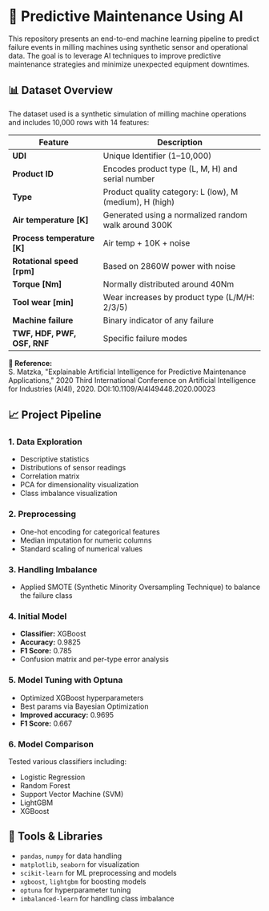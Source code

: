 # 🔧 **Predictive Maintenance Using AI**

This repository presents an end-to-end machine learning pipeline to predict failure events in milling machines using synthetic sensor and operational data. The goal is to leverage AI techniques to improve predictive maintenance strategies and minimize unexpected equipment downtimes.

## 📊 **Dataset Overview**
The dataset used is a synthetic simulation of milling machine operations and includes 10,000 rows with 14 features:

| **Feature** | **Description** |
|-------------|------------------|
| **UDI** | Unique Identifier (1–10,000) |
| **Product ID** | Encodes product type (L, M, H) and serial number |
| **Type** | Product quality category: L (low), M (medium), H (high) |
| **Air temperature [K]** | Generated using a normalized random walk around 300K |
| **Process temperature [K]** | Air temp + 10K + noise |
| **Rotational speed [rpm]** | Based on 2860W power with noise |
| **Torque [Nm]** | Normally distributed around 40Nm |
| **Tool wear [min]** | Wear increases by product type (L/M/H: 2/3/5) |
| **Machine failure** | Binary indicator of any failure |
| **TWF, HDF, PWF, OSF, RNF** | Specific failure modes |

**📌 Reference:**  
S. Matzka, "Explainable Artificial Intelligence for Predictive Maintenance Applications," 2020 Third International Conference on Artificial Intelligence for Industries (AI4I), 2020. DOI:10.1109/AI4I49448.2020.00023

## 📈 **Project Pipeline**

### **1. Data Exploration**
- Descriptive statistics  
- Distributions of sensor readings  
- Correlation matrix  
- PCA for dimensionality visualization  
- Class imbalance visualization

### **2. Preprocessing**
- One-hot encoding for categorical features  
- Median imputation for numeric columns  
- Standard scaling of numerical values

### **3. Handling Imbalance**
- Applied SMOTE (Synthetic Minority Oversampling Technique) to balance the failure class

### **4. Initial Model**
- **Classifier:** XGBoost  
- **Accuracy:** 0.9825  
- **F1 Score:** 0.785  
- Confusion matrix and per-type error analysis

### **5. Model Tuning with Optuna**
- Optimized XGBoost hyperparameters  
- Best params via Bayesian Optimization  
- **Improved accuracy:** 0.9695  
- **F1 Score:** 0.667

### **6. Model Comparison**
Tested various classifiers including:
- Logistic Regression  
- Random Forest  
- Support Vector Machine (SVM)  
- LightGBM  
- XGBoost

## 🧪 **Tools & Libraries**
- `pandas`, `numpy` for data handling  
- `matplotlib`, `seaborn` for visualization  
- `scikit-learn` for ML preprocessing and models  
- `xgboost`, `lightgbm` for boosting models  
- `optuna` for hyperparameter tuning  
- `imbalanced-learn` for handling class imbalance
